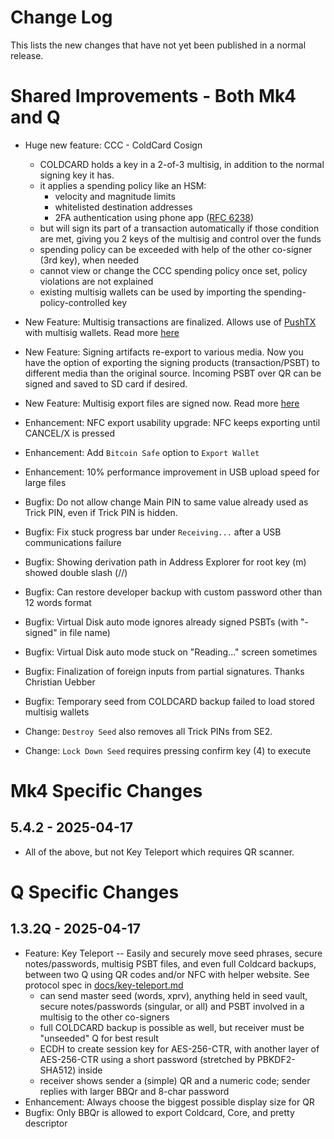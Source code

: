 # Change Log

This lists the new changes that have not yet been published in a normal release.


# Shared Improvements - Both Mk4 and Q

- Huge new feature: CCC - ColdCard Cosign
    - COLDCARD holds a key in a 2-of-3 multisig, in addition to the normal signing key it has.
    - it applies a spending policy like an HSM:
        - velocity and magnitude limits
        - whitelisted destination addresses
        - 2FA authentication using phone app ([RFC 6238](https://www.rfc-editor.org/rfc/rfc6238))
    - but will sign its part of a transaction automatically if those condition are met, 
      giving you 2 keys of the multisig and control over the funds
    - spending policy can be exceeded with help of the other co-signer (3rd key), when needed
    - cannot view or change the CCC spending policy once set, policy violations are not explained
    - existing multisig wallets can be used by importing the spending-policy-controlled key

- New Feature: Multisig transactions are finalized. Allows use of [PushTX](https://pushtx.org/)
  with multisig wallets.  Read more [here](https://github.com/Coldcard/firmware/blob/master/docs/limitations.md#p2sh--multisig)
- New Feature: Signing artifacts re-export to various media. Now you have the option of
  exporting the signing products (transaction/PSBT) to different media than the original source.
  Incoming PSBT over QR can be signed and saved to SD card if desired.
- New Feature: Multisig export files are signed now. Read more [here](https://github.com/Coldcard/firmware/blob/master/docs/msg-signing.md#signed-exports)
- Enhancement: NFC export usability upgrade: NFC keeps exporting until CANCEL/X is pressed
- Enhancement: Add `Bitcoin Safe` option to `Export Wallet`
- Enhancement: 10% performance improvement in USB upload speed for large files
- Bugfix: Do not allow change Main PIN to same value already used as Trick PIN, even if
  Trick PIN is hidden.
- Bugfix: Fix stuck progress bar under `Receiving...` after a USB communications failure
- Bugfix: Showing derivation path in Address Explorer for root key (m) showed double slash (//)
- Bugfix: Can restore developer backup with custom password other than 12 words format
- Bugfix: Virtual Disk auto mode ignores already signed PSBTs (with "-signed" in file name)
- Bugfix: Virtual Disk auto mode stuck on "Reading..." screen sometimes
- Bugfix: Finalization of foreign inputs from partial signatures. Thanks Christian Uebber
- Bugfix: Temporary seed from COLDCARD backup failed to load stored multisig wallets
- Change: `Destroy Seed` also removes all Trick PINs from SE2.
- Change: `Lock Down Seed` requires pressing confirm key (4) to execute


# Mk4 Specific Changes

## 5.4.2 - 2025-04-17

- All of the above, but not Key Teleport which requires QR scanner.


# Q Specific Changes

## 1.3.2Q - 2025-04-17

- Feature: Key Teleport -- Easily and securely move seed phrases, secure notes/passwords,
  multisig PSBT files, and even full Coldcard backups, between two Q using QR codes
  and/or NFC with helper website. See protocol spec in
  [docs/key-teleport.md](https://github.com/Coldcard/firmware/blob/master/docs/key-teleport.md)
    - can send master seed (words, xprv), anything held in seed vault, secure notes/passwords 
      (singular, or all) and PSBT involved in a multisig to the other co-signers
    - full COLDCARD backup is possible as well, but receiver must be "unseeded" Q for best result
    - ECDH to create session key for AES-256-CTR, with another layer of AES-256-CTR using a
      short password (stretched by PBKDF2-SHA512) inside
    - receiver shows sender a (simple) QR and a numeric code; sender replies with larger BBQr
      and 8-char password
- Enhancement: Always choose the biggest possible display size for QR
- Bugfix: Only BBQr is allowed to export Coldcard, Core, and pretty descriptor
